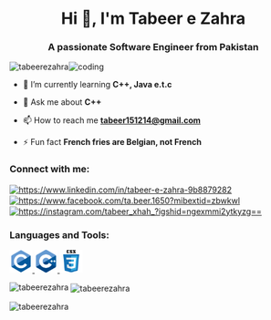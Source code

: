 <h1 align="center">Hi 👋, I'm Tabeer e Zahra</h1>
<h3 align="center">A passionate Software Engineer from Pakistan</h3>
<img align="right" alt="coding" width="400" src="https://user-images.githubusercontent.com/55389276/140866485-8fb1c876-9a8f-4d6a-98dc-08c4981eaf70.gif">
<p align="left"> <img src="https://komarev.com/ghpvc/?username=tabeerezahra&label=Profile%20views&color=0e75b6&style=flat" alt="tabeerezahra" /> </p>

- 🌱 I’m currently learning **C++, Java e.t.c**

- 💬 Ask me about **C++**

- 📫 How to reach me **tabeer151214@gmail.com**

- ⚡ Fun fact **French fries are Belgian, not French**

<h3 align="left">Connect with me:</h3>
<p align="left">
<a href="https://linkedin.com/in/https://www.linkedin.com/in/tabeer-e-zahra-9b8879282" target="blank"><img align="center" src="https://raw.githubusercontent.com/rahuldkjain/github-profile-readme-generator/master/src/images/icons/Social/linked-in-alt.svg" alt="https://www.linkedin.com/in/tabeer-e-zahra-9b8879282" height="30" width="40" /></a>
<a href="https://fb.com/https://www.facebook.com/ta.beer.1650?mibextid=zbwkwl" target="blank"><img align="center" src="https://raw.githubusercontent.com/rahuldkjain/github-profile-readme-generator/master/src/images/icons/Social/facebook.svg" alt="https://www.facebook.com/ta.beer.1650?mibextid=zbwkwl" height="30" width="40" /></a>
<a href="https://instagram.com/https://instagram.com/tabeer_xhah_?igshid=ngexmmi2ytkyzg==" target="blank"><img align="center" src="https://raw.githubusercontent.com/rahuldkjain/github-profile-readme-generator/master/src/images/icons/Social/instagram.svg" alt="https://instagram.com/tabeer_xhah_?igshid=ngexmmi2ytkyzg==" height="30" width="40" /></a>
</p>

<h3 align="left">Languages and Tools:</h3>
<p align="left"> <a href="https://www.cprogramming.com/" target="_blank" rel="noreferrer"> <img src="https://raw.githubusercontent.com/devicons/devicon/master/icons/c/c-original.svg" alt="c" width="40" height="40"/> </a> <a href="https://www.w3schools.com/cpp/" target="_blank" rel="noreferrer"> <img src="https://raw.githubusercontent.com/devicons/devicon/master/icons/cplusplus/cplusplus-original.svg" alt="cplusplus" width="40" height="40"/> </a> <a href="https://www.w3schools.com/css/" target="_blank" rel="noreferrer"> <img src="https://raw.githubusercontent.com/devicons/devicon/master/icons/css3/css3-original-wordmark.svg" alt="css3" width="40" height="40"/> </a> </p>

<p><img align="left" src="https://github-readme-stats.vercel.app/api/top-langs?username=tabeerezahra&show_icons=true&locale=en&layout=compact" alt="tabeerezahra" /></p>

<p>&nbsp;<img align="center" src="https://github-readme-stats.vercel.app/api?username=tabeerezahra&show_icons=true&locale=en" alt="tabeerezahra" /></p>

<p><img align="center" src="https://github-readme-streak-stats.herokuapp.com/?user=tabeerezahra&" alt="tabeerezahra" /></p>
